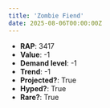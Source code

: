```yaml
---
title: 'Zombie Fiend'
date: 2025-08-06T00:00:00Z
---
```

- **RAP**: 3417
- **Value**: -1
- **Demand level**: -1
- **Trend**: -1
- **Projected?**: True
- **Hyped?**: True
- **Rare?**: True
